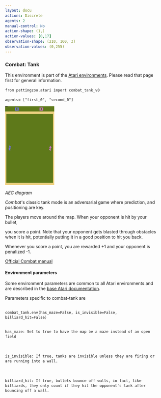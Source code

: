 ```yaml
---
layout: docu
actions: Discrete
agents: 2
manual-control: No
action-shape: (1,)
action-values: [0,17]
observation-shape: (210, 160, 3)
observation-values: (0,255)
---
```



### Combat: Tank



This environment is part of the [Atari environments](../atari). Please read that page first for general information.





`from pettingzoo.atari import combat_tank_v0`



`agents= ["first_0", "second_0"]`



![combat_tank gif](atari_combat_tank.gif)



*AEC diagram*



*Combat*'s classic tank mode is an adversarial game where prediction, and positioning are key.



The players move around the map. When your opponent is hit by your bullet,

you score a point. Note that your opponent gets blasted through obstacles when it is hit, potentially putting it in a good position to hit you back.



Whenever you score a point, you are rewarded +1 and your opponent is penalized -1.



[Official Combat manual](https://atariage.com/manual_html_page.php?SoftwareID=935)





#### Environment parameters



Some environment parameters are common to all Atari environments and are described in the [base Atari documentation](../atari).



Parameters specific to combat-tank are



```

combat_tank.env(has_maze=False, is_invisible=False, billiard_hit=False)

```



```

has_maze: Set to true to have the map be a maze instead of an open field



is_invisible: If true, tanks are invisible unless they are firing or are running into a wall.



billiard_hit: If true, bullets bounce off walls, in fact, like billiards, they only count if they hit the opponent's tank after bouncing off a wall.

```
